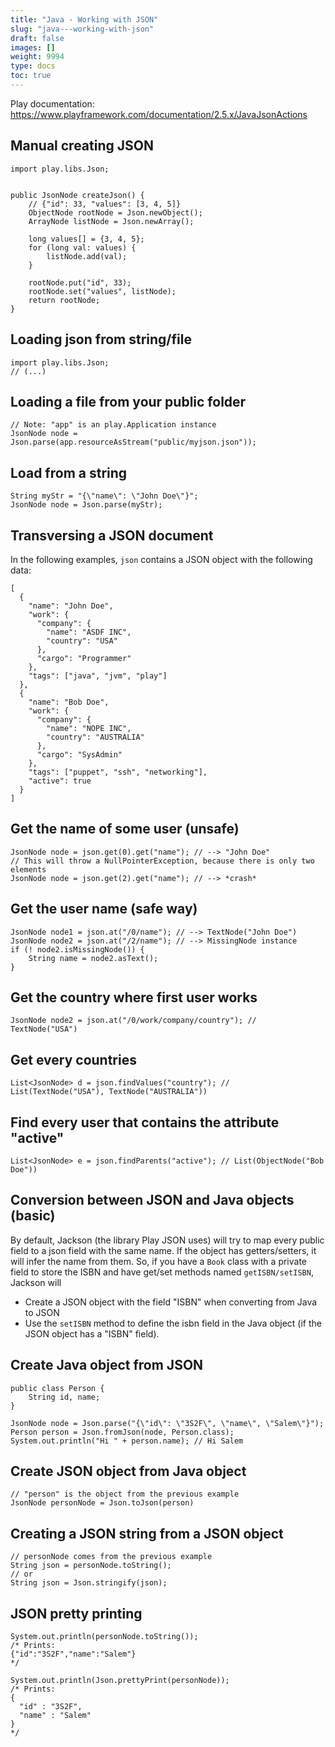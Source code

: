 ```yaml
---
title: "Java - Working with JSON"
slug: "java---working-with-json"
draft: false
images: []
weight: 9994
type: docs
toc: true
---
```




Play documentation: https://www.playframework.com/documentation/2.5.x/JavaJsonActions

## Manual creating JSON
<!-- language: lang-java -->
    import play.libs.Json;


    public JsonNode createJson() {
        // {"id": 33, "values": [3, 4, 5]}
        ObjectNode rootNode = Json.newObject();
        ArrayNode listNode = Json.newArray();

        long values[] = {3, 4, 5};
        for (long val: values) {
            listNode.add(val);
        }
        
        rootNode.put("id", 33);
        rootNode.set("values", listNode);
        return rootNode;
    }

## Loading json from string/file
<!-- language: lang-java -->    
    import play.libs.Json;
    // (...)
    


## Loading a file from your public folder

<!-- language: lang-java -->
    // Note: "app" is an play.Application instance
    JsonNode node = Json.parse(app.resourceAsStream("public/myjson.json"));


## Load from a string

<!-- language: lang-java -->
    String myStr = "{\"name\": \"John Doe\"}";
    JsonNode node = Json.parse(myStr);
 

## Transversing a JSON document
In the following examples, `json` contains a JSON object with the following data:

<!-- language: lang-json -->
    [
      {
        "name": "John Doe",
        "work": {
          "company": {
            "name": "ASDF INC",
            "country": "USA"
          },
          "cargo": "Programmer"
        },
        "tags": ["java", "jvm", "play"]
      },
      {
        "name": "Bob Doe",
        "work": {
          "company": {
            "name": "NOPE INC",
            "country": "AUSTRALIA"
          },
          "cargo": "SysAdmin"
        },
        "tags": ["puppet", "ssh", "networking"],
        "active": true
      }
    ]

## Get the name of some user (unsafe)

<!-- language: lang-java -->
    JsonNode node = json.get(0).get("name"); // --> "John Doe"
    // This will throw a NullPointerException, because there is only two elements
    JsonNode node = json.get(2).get("name"); // --> *crash*

## Get the user name (safe way)

<!-- language: lang-java -->
    JsonNode node1 = json.at("/0/name"); // --> TextNode("John Doe")
    JsonNode node2 = json.at("/2/name"); // --> MissingNode instance
    if (! node2.isMissingNode()) {
        String name = node2.asText();    
    }
    
## Get the country where first user works

<!-- language: lang-java -->
    JsonNode node2 = json.at("/0/work/company/country"); // TextNode("USA")
    

## Get every countries

<!-- language: lang-java -->
    List<JsonNode> d = json.findValues("country"); // List(TextNode("USA"), TextNode("AUSTRALIA"))
    
## Find every user that contains the attribute "active"

<!-- language: lang-java -->
    List<JsonNode> e = json.findParents("active"); // List(ObjectNode("Bob Doe"))

## Conversion between JSON and Java objects (basic)
By default, Jackson (the library Play JSON uses) will try to map every public field to a json field with the same name. If the object has getters/setters, it will infer the name from them. So, if you have a `Book` class with a private field to store the ISBN and have get/set methods named `getISBN/setISBN`, Jackson will

* Create a JSON object with the field "ISBN" when converting from Java to JSON
* Use the `setISBN` method to define the isbn field in the Java object (if the JSON object has a "ISBN" field).





## Create Java object from JSON

<!-- language: java -->
    public class Person {
        String id, name;
    }
    
    JsonNode node = Json.parse("{\"id\": \"3S2F\", \"name\", \"Salem\"}");
    Person person = Json.fromJson(node, Person.class);
    System.out.println("Hi " + person.name); // Hi Salem
    
## Create JSON object from Java object

<!-- language: java -->
    // "person" is the object from the previous example
    JsonNode personNode = Json.toJson(person) 
    
    
## Creating a JSON string from a JSON object

<!-- language: java -->
    // personNode comes from the previous example
    String json = personNode.toString();
    // or 
    String json = Json.stringify(json);
    

## JSON pretty printing

<!-- language: java -->
    System.out.println(personNode.toString());
    /* Prints:
    {"id":"3S2F","name":"Salem"}
    */   
    
    System.out.println(Json.prettyPrint(personNode));
    /* Prints:
    {
      "id" : "3S2F",
      "name" : "Salem"
    }
    */

